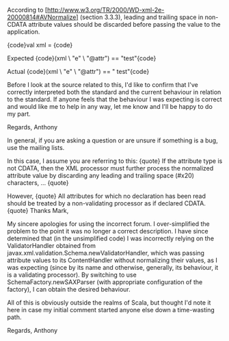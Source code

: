 According to [http://www.w3.org/TR/2000/WD-xml-2e-20000814#AVNormalize] (section 3.3.3), leading and trailing space in non-CDATA attribute values should be discarded before passing the value to the application.


{code}val xml = <root><e attr=" test"/></root>{code}

Expected
{code}(xml \ "e" \ "@attr") == "test"{code}

Actual
{code}(xml \ "e" \ "@attr") == " test"{code}


Before I look at the source related to this, I'd like to confirm that I've correctly interpreted both the standard and the current behaviour in relation to the standard.  If anyone feels that the behaviour I was expecting is correct and would like me to help in any way, let me know and I'll be happy to do my part.

Regards,
Anthony

In general, if you are asking a question or are unsure if something is a bug, use the mailing lists.

In this case, I assume you are referring to this:
{quote}
If the attribute type is not CDATA, then the XML processor must further process the normalized attribute value by discarding any leading and trailing space (#x20) characters, ...
{quote}

However,
{quote}
All attributes for which no declaration has been read should be treated by a non-validating processor as if declared CDATA.
{quote}
Thanks Mark,

My sincere apologies for using the incorrect forum.  I over-simplified the problem to the point it was no longer a correct description.  I have since determined that (in the unsimplified code) I was incorrectly relying on the ValidatorHandler obtained from javax.xml.validation.Schema.newValidatorHandler, which was passing attribute values to its ContentHandler without normalizing their values, as I was expecting (since by its name and otherwise, generally, its behaviour, it is a validating processor).  By switching to use SchemaFactory.newSAXParser (with appropriate configuration of the factory), I can obtain the desired behaviour.

All of this is obviously outside the realms of Scala, but thought I'd note it here in case my initial comment started anyone else down a time-wasting path.

Regards,
Anthony
